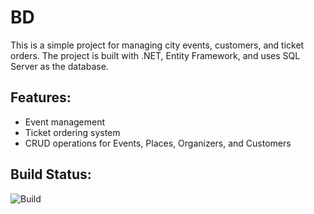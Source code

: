 # BD

This is a simple project for managing city events, customers, and ticket orders. The project is built with .NET, Entity Framework, and uses SQL Server as the database.

## Features:
- Event management
- Ticket ordering system
- CRUD operations for Events, Places, Organizers, and Customers

## Build Status:
![Build](https://github.com/VladShinkaruk/BD/actions/workflows/dotnet.yml/badge.svg)
